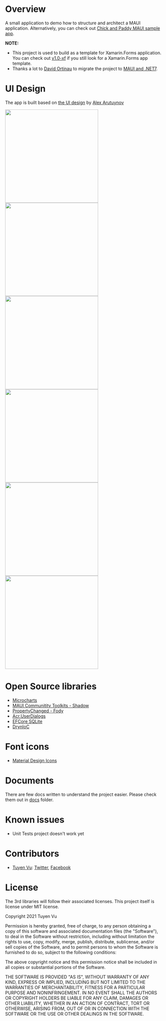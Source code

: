 # Overview

A small application to demo how to structure and architect a MAUI application. Alternatively, you can check out [Chick and Paddy MAUI sample app](https://github.com/tuyen-vuduc/chick-and-paddy-dotnet-maui).

**NOTE:** 

- This project is used to build as a template for Xamarin.Forms application. You can check out [v1.0-xf](https://github.com/tuyen-vuduc/todo-app-xamarin-forms/releases/tag/v1.0-xf) if you still look for a Xamarin.Forms app template. 
- Thanks a lot to [David Ortinau](https://github.com/davidortinau) to migrate the project to [MAUI and .NET7](https://learn.microsoft.com/en-us/dotnet/maui/what-is-maui).

# UI Design
The app is built based on [the UI design](https://dribbble.com/shots/14100356-ToDo-App-UI) by [Alex Arutuynov](https://dribbble.com/alex_arutuynov)

<image 
  width="300"
  src="./docs/images/home-with-todos.png"
  />
<image 
  width="300"
  src="./docs/images/home-delete.png"
  />
<image 
  width="300"
  src="./docs/images/home-empty.png"
  />
<image 
  width="300"
  src="./docs/images/home-sidebar.png"
  />
<image 
  width="300"
  src="./docs/images/new-todo.png"
  />
<image 
  width="300"
  src="./docs/images/new-todo-filled.png"
  />

# Open Source libraries

- [Microcharts](https://github.com/microcharts-dotnet/Microcharts)
- [MAUI Communitity Toolkits - Shadow](https://learn.microsoft.com/en-us/dotnet/communitytoolkit/maui/)
- [PropertyChanged - Fody](https://github.com/Fody/PropertyChanged)
- [Acr.UserDialogs](https://github.com/aritchie/userdialogs)
- [EFCore SQLite](https://docs.microsoft.com/en-us/ef/core/get-started/xamarin)
- [DrynIoC](https://github.com/dadhi/DryIoc)

# Font icons
- [Material Design Icons](https://materialdesignicons.com/)

# Documents
There are few docs written to understand the project easier. Please check them out in [docs](./docs) folder.

# Known issues

- Unit Tests project doesn't work yet

# Contributors

- [Tuyen Vu](https://github.com/tuyen-vuduc): [Twitter](https://twitter.com/tuyen_vuduc), [Facebook](https://facebook.com/tuyen-vuduc0902)

# License
The 3rd libraries will follow their associated licenses. This project itself is license under MIT license.

Copyright 2021 Tuyen Vu

Permission is hereby granted, free of charge, to any person obtaining a copy of this software and associated documentation files (the "Software"), to deal in the Software without restriction, including without limitation the rights to use, copy, modify, merge, publish, distribute, sublicense, and/or sell copies of the Software, and to permit persons to whom the Software is furnished to do so, subject to the following conditions:

The above copyright notice and this permission notice shall be included in all copies or substantial portions of the Software.

THE SOFTWARE IS PROVIDED "AS IS", WITHOUT WARRANTY OF ANY KIND, EXPRESS OR IMPLIED, INCLUDING BUT NOT LIMITED TO THE WARRANTIES OF MERCHANTABILITY, FITNESS FOR A PARTICULAR PURPOSE AND NONINFRINGEMENT. IN NO EVENT SHALL THE AUTHORS OR COPYRIGHT HOLDERS BE LIABLE FOR ANY CLAIM, DAMAGES OR OTHER LIABILITY, WHETHER IN AN ACTION OF CONTRACT, TORT OR OTHERWISE, ARISING FROM, OUT OF OR IN CONNECTION WITH THE SOFTWARE OR THE USE OR OTHER DEALINGS IN THE SOFTWARE.